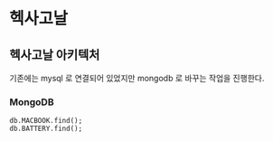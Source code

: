 # 헥사고날

## 헥사고날 아키텍처

기존에는 mysql 로 연결되어 있었지만 mongodb 로 바꾸는 작업을 진행한다.

### MongoDB

~~~
db.MACBOOK.find();
db.BATTERY.find();
~~~